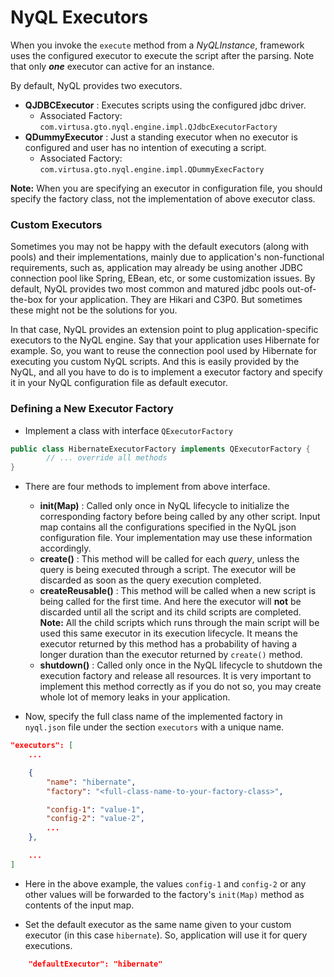 # NyQL Executors

When you invoke the `execute` method from a _NyQLInstance_, framework uses the configured
executor to execute the script after the parsing. 
Note that only _**one**_ executor can active for an instance.

By default, NyQL provides two executors.
 * **QJDBCExecutor** : Executes scripts using the configured jdbc driver.
   * Associated Factory: `com.virtusa.gto.nyql.engine.impl.QJdbcExecutorFactory`
 * **QDummyExecutor** : Just a standing executor when no executor is configured and user
 has no intention of executing a script.
   * Associated Factory: `com.virtusa.gto.nyql.engine.impl.QDummyExecFactory`

**Note:** When you are specifying an executor in configuration file, you should 
specify the factory class, not the implementation of above executor class.

### Custom Executors

Sometimes you may not be happy with the default executors (along with pools) 
and their implementations, mainly due to application's non-functional 
requirements, such as, application may already be using another
JDBC connection pool like Spring, EBean, etc, or some customization issues. 
By default, NyQL provides two most common and matured jdbc pools 
out-of-the-box for your application. They are Hikari and C3P0. 
But sometimes these might not be the solutions for you.

In that case, NyQL provides an extension point to plug application-specific 
executors to the NyQL engine. Say that your application uses Hibernate for 
example. So, you want to reuse the connection pool used by Hibernate for 
executing you custom NyQL scripts. And this is easily provided by the NyQL, 
and all you have to do is to implement a executor factory and specify it in 
your NyQL configuration file as default executor.

### Defining a New Executor Factory
* Implement a class with interface `QExecutorFactory`

```java
public class HibernateExecutorFactory implements QExecutorFactory {
        // ... override all methods
}
```

* There are four methods to implement from above interface.
   * __init(Map)__ : Called only once in NyQL lifecycle to initialize the corresponding factory before being called by any other script. Input map contains all the configurations specified in the NyQL json configuration file. Your implementation may use these information accordingly.
  * __create()__ : This method will be called for each _query_, unless the query is being executed through a script. The executor will be discarded as soon as the query execution completed.
  * __createReusable()__ : This method will be called when a new script is being called for the first time. And here the executor will __not__ be discarded until all the script and its child scripts are completed. __Note:__ All the child scripts which runs through the main script will be used this same executor in its execution lifecycle. It means the executor returned by this method has a probability of having a longer duration than the executor returned by `create()` method.
  * __shutdown()__ : Called only once in the NyQL lifecycle to shutdown the execution factory and release all resources. It is very important to implement this method correctly as if you do not so, you may create whole lot of memory leaks in your application.

* Now, specify the full class name of the implemented factory in `nyql.json` file under the section `executors` with a unique name.

```json
"executors": [
    ...

    {
        "name": "hibernate",
        "factory": "<full-class-name-to-your-factory-class>",

        "config-1": "value-1",
        "config-2": "value-2",
        ...
    },

    ...
]
```

* Here in the above example, the values `config-1` and `config-2` or any other values will be forwarded to the factory's `init(Map)` method as contents of the input map.

* Set the default executor as the same name given to your custom executor (in this case `hibernate`). So, application will use it for query executions.
 
```json
    "defaultExecutor": "hibernate"
```
